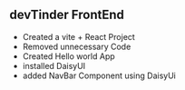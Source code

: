 ## devTinder FrontEnd

- Created a vite + React Project
- Removed unnecessary Code
- Created Hello world App
- installed DaisyUI
- added NavBar Component using DaisyUi
